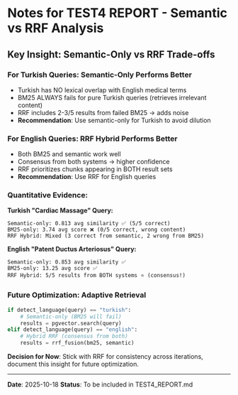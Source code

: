 # Notes for TEST4 REPORT - Semantic vs RRF Analysis

## Key Insight: Semantic-Only vs RRF Trade-offs

### For Turkish Queries: Semantic-Only Performs Better
- Turkish has NO lexical overlap with English medical terms
- BM25 ALWAYS fails for pure Turkish queries (retrieves irrelevant content)
- RRF includes 2-3/5 results from failed BM25 → adds noise
- **Recommendation**: Use semantic-only for Turkish to avoid dilution

### For English Queries: RRF Hybrid Performs Better
- Both BM25 and semantic work well
- Consensus from both systems → higher confidence
- RRF prioritizes chunks appearing in BOTH result sets
- **Recommendation**: Use RRF for English queries

### Quantitative Evidence:

**Turkish "Cardiac Massage" Query:**
```
Semantic-only: 0.813 avg similarity ✅ (5/5 correct)
BM25-only: 3.74 avg score ❌ (0/5 correct, wrong content)
RRF Hybrid: Mixed (3 correct from semantic, 2 wrong from BM25)
```

**English "Patent Ductus Arteriosus" Query:**
```
Semantic-only: 0.853 avg similarity ✅
BM25-only: 13.25 avg score ✅
RRF Hybrid: 5/5 results from BOTH systems ⭐ (consensus!)
```

### Future Optimization: Adaptive Retrieval

```python
if detect_language(query) == "turkish":
    # Semantic-only (BM25 will fail)
    results = pgvector.search(query)
elif detect_language(query) == "english":
    # Hybrid RRF (consensus from both)
    results = rrf_fusion(bm25, semantic)
```

**Decision for Now**: Stick with RRF for consistency across iterations, document this insight for future optimization.

---

**Date**: 2025-10-18
**Status**: To be included in TEST4_REPORT.md
